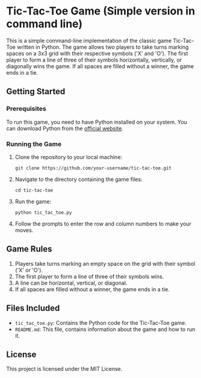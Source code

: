 # Tic-Tac-Toe Game (Simple version in command line)

This is a simple command-line implementation of the classic game Tic-Tac-Toe written in Python. The game allows two players to take turns marking spaces on a 3x3 grid with their respective symbols ('X' and 'O'). The first player to form a line of three of their symbols horizontally, vertically, or diagonally wins the game. If all spaces are filled without a winner, the game ends in a tie.

## Getting Started

### Prerequisites

To run this game, you need to have Python installed on your system. You can download Python from the [official website](https://www.python.org/downloads/).

### Running the Game

1. Clone the repository to your local machine:

   ```
   git clone https://github.com/your-username/tic-tac-toe.git
   ```

2. Navigate to the directory containing the game files:

   ```
   cd tic-tac-toe
   ```

3. Run the game:

   ```
   python tic_tac_toe.py
   ```

4. Follow the prompts to enter the row and column numbers to make your moves.

## Game Rules

1. Players take turns marking an empty space on the grid with their symbol ('X' or 'O').
2. The first player to form a line of three of their symbols wins.
3. A line can be horizontal, vertical, or diagonal.
4. If all spaces are filled without a winner, the game ends in a tie.

## Files Included

- `tic_tac_toe.py`: Contains the Python code for the Tic-Tac-Toe game.
- `README.md`: This file, contains information about the game and how to run it.

## License

This project is licensed under the MIT License.

